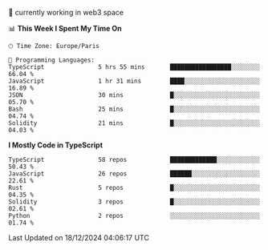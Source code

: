 🔭 currently working in web3 space

<!--START_SECTION:waka-->
📊 **This Week I Spent My Time On** 

```text
🕑︎ Time Zone: Europe/Paris

💬 Programming Languages: 
TypeScript               5 hrs 55 mins       █████████████████░░░░░░░░   66.04 % 
JavaScript               1 hr 31 mins        ████░░░░░░░░░░░░░░░░░░░░░   16.89 % 
JSON                     30 mins             █░░░░░░░░░░░░░░░░░░░░░░░░   05.70 % 
Bash                     25 mins             █░░░░░░░░░░░░░░░░░░░░░░░░   04.74 % 
Solidity                 21 mins             █░░░░░░░░░░░░░░░░░░░░░░░░   04.03 % 
```

**I Mostly Code in TypeScript** 

```text
TypeScript               58 repos            █████████████░░░░░░░░░░░░   50.43 % 
JavaScript               26 repos            ██████░░░░░░░░░░░░░░░░░░░   22.61 % 
Rust                     5 repos             █░░░░░░░░░░░░░░░░░░░░░░░░   04.35 % 
Solidity                 3 repos             █░░░░░░░░░░░░░░░░░░░░░░░░   02.61 % 
Python                   2 repos             ░░░░░░░░░░░░░░░░░░░░░░░░░   01.74 % 
```




 Last Updated on 18/12/2024 04:06:17 UTC
<!--END_SECTION:waka-->
